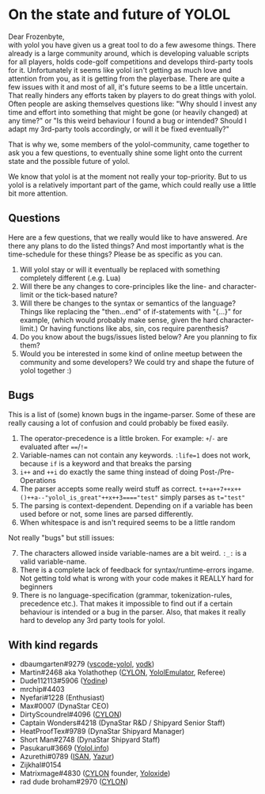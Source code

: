 # On the state and future of YOLOL

Dear Frozenbyte,  
with yolol you have given us a great tool to do a few awesome things. 
There already is a large community around, which is developing valuable scripts for all players, holds code-golf competitions and develops third-party tools for it.
Unfortunately it seems like yolol isn't getting as much love and attention from you, as it is getting from the playerbase.
There are quite a few issues with it and most of all, it's future seems to be a little uncertain. That really hinders any efforts taken by players to do great things with yolol.
Often people are asking themselves questions like: "Why should I invest any time and effort into something that might be gone (or heavily changed) at any time?" or "Is this weird behaviour I found a bug or intended? Should I adapt my 3rd-party tools accordingly, or will it be fixed eventually?"

That is why we, some members of the yolol-community, came together to ask you a few questions, to eventually shine some light onto the current state and the possible future of yolol.

We know that yolol is at the moment not really your top-priority. But to us yolol is a relatively important part of the game, which could really use a little bit more attention.

## Questions
Here are a few questions, that we really would like to have answered. Are there any plans to do the listed things? And most importantly what is
the time-schedule for these things? Please be as specific as you can.

1. Will yolol stay or will it eventually be replaced with something completely different (.e.g. Lua)
2. Will there be any changes to core-principles like the line- and character-limit or the tick-based nature?
3. Will there be changes to the syntax or semantics of the language? Things like replacing the "then...end" of if-statements with "{...}" for example,
 (which would probably make sense, given the hard character-limit.) Or having functions like abs, sin, cos require parenthesis?
4. Do you know about the bugs/issues listed below? Are you planning to fix them?
5. Would you be interested in some kind of online meetup between the community and some developers? We could try and shape the future of yolol together :)


## Bugs
This is a list of (some) known bugs in the ingame-parser. Some of these are really causing a lot of confusion and could probably be fixed easily.

1. The operator-precedence is a little broken. For example: ```+```/```-``` are evaluated after ```==```/```!=```
2. Variable-names can not contain any keywords. ```:life=1``` does not work, because ```if``` is a keyword and that breaks the parsing
3. ```i++``` and ```++i``` do exactly the same thing instead of doing Post-/Pre-Operations
4. The parser accepts some really weird stuff as correct. ```t++a++7++x++()++a--"yolol_is_great"++x++3===="test"``` simply parses as ```t="test"```
5. The parsing is context-dependent. Depending on if a variable has been used before or not, some lines are parsed differently.
6. When whitespace is and isn't required seems to be a little random

Not really "bugs" but still issues:  

7. The characters allowed inside variable-names are a bit weird. ```:_:``` is a valid variable-name.
8. There is a complete lack of feedback for syntax/runtime-errors ingame. Not getting told what is wrong with your code makes it REALLY hard for beginners
9. There is no language-specification (grammar, tokenization-rules, precedence etc.). That makes it impossible to find out if a certain behaviour is intended or a bug in the parser. Also, that makes it really hard to develop any 3rd party tools for yolol.

## With kind regards
- dbaumgarten#9279 ([vscode-yolol](https://marketplace.visualstudio.com/items?itemName=dbaumgarten.vscode-yolol), [yodk](https://github.com/dbaumgarten/yodk))
- Martin#2468 aka Yolathothep ([CYLON](https://discord.gg/rmu6aCr), [YololEmulator](https://github.com/martindevans/Yolol), Referee)
- Dude112113#5906 ([Yodine](https://github.com/Dude112113/Yodine))
- mrchip#4403
- Nyefari#1228 (Enthusiast)
- Max#0007 (DynaStar CEO)
- DirtyScoundrel#4096 ([CYLON](https://discord.gg/rmu6aCr))
- Captain Wonders#4218 (DynaStar R&D / Shipyard Senior Staff)
- HeatProofTex#9789 (DynaStar Shipyard Manager)
- Short Man#2748 (DynaStar Shipyard Staff)
- Pasukaru#3669 ([Yolol.info](https://yolol.info/landing))
- Azurethi#0789 ([ISAN](https://github.com/Collective-SB/ISAN), [Yazur](https://github.com/Azurethi/Yazur))
- Zijkhal#0154
- Matrixmage#4830 ([CYLON](https://discord.gg/rmu6aCr) founder, [Yoloxide](https://yoloxide.cylon.xyz/))
- rad dude broham#2970 ([CYLON](https://discord.gg/rmu6aCr))
